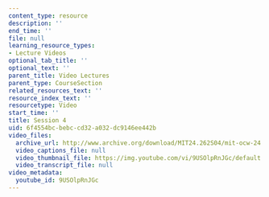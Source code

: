 ```yaml
---
content_type: resource
description: ''
end_time: ''
file: null
learning_resource_types:
- Lecture Videos
optional_tab_title: ''
optional_text: ''
parent_title: Video Lectures
parent_type: CourseSection
related_resources_text: ''
resource_index_text: ''
resourcetype: Video
start_time: ''
title: Session 4
uid: 6f4554bc-bebc-cd32-a032-dc9146ee442b
video_files:
  archive_url: http://www.archive.org/download/MIT24.262S04/mit-ocw-24.262-singer-04may2004-220k.mp4
  video_captions_file: null
  video_thumbnail_file: https://img.youtube.com/vi/9USOlpRnJGc/default.jpg
  video_transcript_file: null
video_metadata:
  youtube_id: 9USOlpRnJGc
---
```

